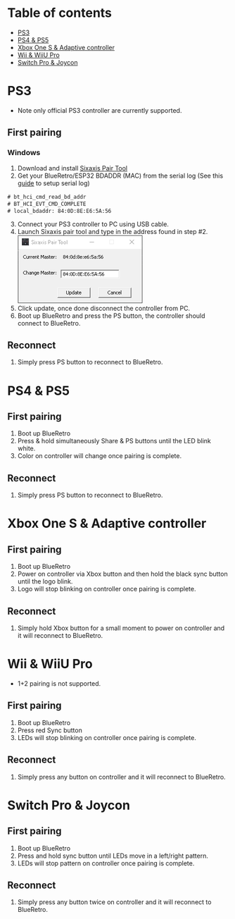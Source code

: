 # Table of contents
* [PS3](https://github.com/darthcloud/BlueRetro/wiki/Controller-pairing-guide#ps3)
* [PS4 & PS5](https://github.com/darthcloud/BlueRetro/wiki/Controller-pairing-guide#ps4--ps5)
* [Xbox One S & Adaptive controller](https://github.com/darthcloud/BlueRetro/wiki/Controller-pairing-guide#xbox-one-s--adaptive-controller)
* [Wii & WiiU Pro](https://github.com/darthcloud/BlueRetro/wiki/Controller-pairing-guide#wii--wiiu-pro)
* [Switch Pro & Joycon](https://github.com/darthcloud/BlueRetro/wiki/Controller-pairing-guide#switch-pro--joycon)
# PS3
* Note only official PS3 controller are currently supported.
## First pairing
### Windows
1. Download and install [Sixaxis Pair Tool](https://sixaxispairtool.en.lo4d.com/windows#:~:text=The%20Sixaxis%20Pair%20Tool%20is,games%20with%20your%20PS3%20controller.)
2. Get your BlueRetro/ESP32 BDADDR (MAC) from the serial log (See this [guide](https://github.com/darthcloud/BlueRetro/wiki/Getting-BlueRetro-debug-logs-via-Serial-port-Windows-10) to setup serial log)
```
# bt_hci_cmd_read_bd_addr
# BT_HCI_EVT_CMD_COMPLETE
# local_bdaddr: 84:0D:8E:E6:5A:56
```
3. Connect your PS3 controller to PC using USB cable.
4. Launch Sixaxis pair tool and type in the address found in step #2.\
![](img/SixaxisPairTool_v0FDiegEiq.png)
5. Click update, once done disconnect the controller from PC.
6. Boot up BlueRetro and press the PS button, the controller should connect to BlueRetro.
## Reconnect
1. Simply press PS button to reconnect to BlueRetro.
# PS4 & PS5
## First pairing
1. Boot up BlueRetro
2. Press & hold simultaneously Share & PS buttons until the LED blink white.
3. Color on controller will change once pairing is complete.
## Reconnect
1. Simply press PS button to reconnect to BlueRetro.
# Xbox One S & Adaptive controller
## First pairing
1. Boot up BlueRetro
2. Power on controller via Xbox button and then hold the black sync button until the logo blink.
3. Logo will stop blinking on controller once pairing is complete.
## Reconnect
1. Simply hold Xbox button for a small moment to power on controller and it will reconnect to BlueRetro.
# Wii & WiiU Pro
* 1+2 pairing is not supported.
## First pairing
1. Boot up BlueRetro
2. Press red Sync button
3. LEDs will stop blinking on controller once pairing is complete.
## Reconnect
1. Simply press any button on controller and it will reconnect to BlueRetro.
# Switch Pro & Joycon
## First pairing
1. Boot up BlueRetro
2. Press and hold sync button until LEDs move in a left/right pattern.
3. LEDs will stop pattern on controller once pairing is complete.
## Reconnect
1. Simply press any button twice on controller and it will reconnect to BlueRetro.